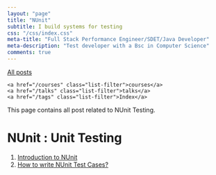 ```yaml
---
layout: "page"
title: "NUnit"
subtitle: I build systems for testing
css: "/css/index.css"
meta-title: "Full Stack Performance Engineer/SDET/Java Developer"
meta-description: "Test developer with a Bsc in Computer Science"
comments: true
---
```

<div class="list-filters">
    <a href="/" class="list-filter filter-selected">All posts</a>

    <a href="/courses" class="list-filter">courses</a>
	<a href="/talks" class="list-filter">talks</a>
    <a href="/tags" class="list-filter">Index</a>
</div>
This page contains all post related to NUnit Testing.

# NUnit : Unit Testing
1. [Introduction to NUnit](http://shantonusarker.blogspot.com/2013/01/introduction-nunit.html)
2. [How to write NUnit Test Cases?](http://shantonusarker.blogspot.com/2013/01/how-write-nunit-test-cases.html)